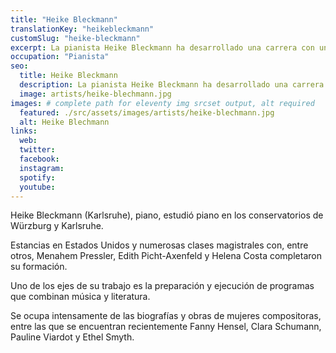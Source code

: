 ```yaml
---
title: "Heike Bleckmann"
translationKey: "heikebleckmann"
customSlug: "heike-bleckmann"
excerpt: La pianista Heike Bleckmann ha desarrollado una carrera con una amplia actividad de conciertos en solitario, pero también con diversos conjuntos y como acompañante de lied.
occupation: "Pianista"
seo:
  title: Heike Bleckmann
  description: La pianista Heike Bleckmann ha desarrollado una carrera con una amplia actividad de conciertos en solitario, pero también con diversos conjuntos
  image: artists/heike-blechmann.jpg
images: # complete path for eleventy img srcset output, alt required
  featured: ./src/assets/images/artists/heike-blechmann.jpg
  alt: Heike Blechmann
links:
  web:
  twitter:
  facebook:
  instagram:
  spotify:
  youtube:
---
```


Heike Bleckmann (Karlsruhe), piano, estudió piano en los conservatorios de Würzburg y Karlsruhe.

Estancias en Estados Unidos y numerosas clases magistrales con, entre otros, Menahem Pressler, Edith Picht-Axenfeld y Helena Costa completaron su formación.

Uno de los ejes de su trabajo es la preparación y ejecución de programas que combinan música y literatura.

Se ocupa intensamente de las biografías y obras de mujeres compositoras, entre las que se encuentran recientemente Fanny Hensel, Clara Schumann, Pauline Viardot y Ethel Smyth.
